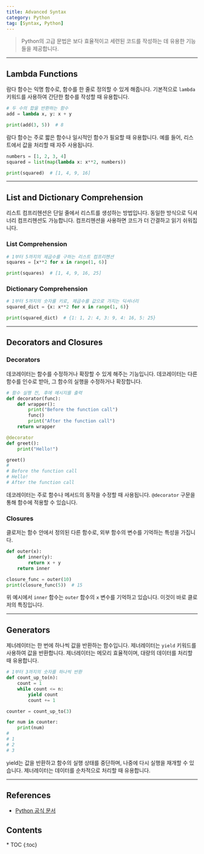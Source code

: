 ```yaml
---
title: Advanced Syntax
category: Python
tag: [Syntax, Python]
---
```


> Python의 고급 문법은 보다 효율적이고 세련된 코드를 작성하는 데 유용한 기능들을 제공합니다.

---

## Lambda Functions
람다 함수는 익명 함수로, 함수를 한 줄로 정의할 수 있게 해줍니다. 기본적으로 `lambda` 키워드를 사용하여 간단한 함수를 작성할 때 유용합니다.

```python
# 두 수의 합을 반환하는 함수
add = lambda x, y: x + y

print(add(3, 5))  # 8
```
람다 함수는 주로 짧은 함수나 일시적인 함수가 필요할 때 유용합니다. 예를 들어, 리스트에서 값을 처리할 때 자주 사용됩니다.

```python
numbers = [1, 2, 3, 4]
squared = list(map(lambda x: x**2, numbers))

print(squared)  # [1, 4, 9, 16]
```

---

## List and Dictionary Comprehension
리스트 컴프리헨션은 단일 줄에서 리스트를 생성하는 방법입니다. 동일한 방식으로 딕셔너리 컴프리헨션도 가능합니다. 컴프리헨션을 사용하면 코드가 더 간결하고 읽기 쉬워집니다.

### List Comprehension
```python
# 1부터 5까지의 제곱수를 구하는 리스트 컴프리헨션
squares = [x**2 for x in range(1, 6)]

print(squares)  # [1, 4, 9, 16, 25]
```

### Dictionary Comprehension
```python
# 1부터 5까지의 숫자를 키로, 제곱수를 값으로 가지는 딕셔너리
squared_dict = {x: x**2 for x in range(1, 6)}

print(squared_dict)  # {1: 1, 2: 4, 3: 9, 4: 16, 5: 25}
```

---

## Decorators and Closures

### Decorators
데코레이터는 함수를 수정하거나 확장할 수 있게 해주는 기능입니다. 데코레이터는 다른 함수를 인수로 받아, 그 함수의 실행을 수정하거나 확장합니다.

```python
# 함수 실행 전, 후에 메시지를 출력
def decorator(func):
    def wrapper():
        print("Before the function call")
        func()
        print("After the function call")
    return wrapper

@decorator
def greet():
    print("Hello!")

greet()
#
# Before the function call
# Hello!
# After the function call
```
데코레이터는 주로 함수나 메서드의 동작을 수정할 때 사용됩니다. `@decorator` 구문을 통해 함수에 적용할 수 있습니다.

### Closures
클로저는 함수 안에서 정의된 다른 함수로, 외부 함수의 변수를 기억하는 특성을 가집니다.

```python
def outer(x):
    def inner(y):
        return x + y
    return inner

closure_func = outer(10)
print(closure_func(5))  # 15
```
위 예시에서 `inner` 함수는 `outer` 함수의 `x` 변수를 기억하고 있습니다. 이것이 바로 클로저의 특징입니다.

---

## Generators
제너레이터는 한 번에 하나씩 값을 반환하는 함수입니다. 제너레이터는 `yield` 키워드를 사용하여 값을 반환합니다. 제너레이터는 메모리 효율적이며, 대량의 데이터를 처리할 때 유용합니다.

```python
# 1부터 3까지의 숫자를 하나씩 반환
def count_up_to(n):
    count = 1
    while count <= n:
        yield count
        count += 1

counter = count_up_to(3)

for num in counter:
    print(num)
#
# 1
# 2
# 3
```
yield는 값을 반환하고 함수의 실행 상태를 중단하며, 나중에 다시 실행을 재개할 수 있습니다. 제너레이터는 데이터를 순차적으로 처리할 때 유용합니다.

---

## References
- [Python 공식 문서](https://docs.python.org/3/)

<nav class="post-toc" markdown="1">
  <h2>Contents</h2>
* TOC
{:toc}
</nav>
